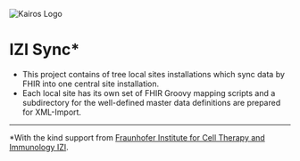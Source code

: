 ![Kairos Logo](https://www.kairos.de/app/uploads/kairos-logo-blue_iqvia.png "Kairos Logo")

IZI Sync*
========================

* This project contains of tree local sites installations which sync data by FHIR into one central site installation.
* Each local site has its own set of FHIR Groovy mapping scripts and a subdirectory for the well-defined master data definitions are prepared for
  XML-Import.

---
*With the kind support from  [Fraunhofer Institute for Cell Therapy and Immunology IZI](https://www.izi.fraunhofer.de/en.html).

